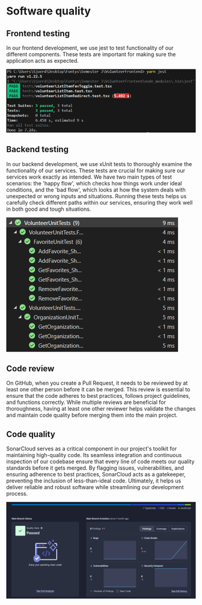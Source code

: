 # Software quality

## Frontend testing

In our frontend development, we use jest to test functionality of our different components. These tests are important for making sure the application acts as expected.

![Backend testing](../Images/frontendtest.png)

## Backend testing

In our backend development, we use xUnit tests to thoroughly examine the functionality of our services. These tests are crucial for making sure our services work exactly as intended. We have two main types of test scenarios: the 'happy flow', which checks how things work under ideal conditions, and the 'bad flow', which looks at how the system deals with unexpected or wrong inputs and situations. Running these tests helps us carefully check different paths within our services, ensuring they work well in both good and tough situations.

![Backend testing](../Images/Tests.png)

## Code review

On GitHub, when you create a Pull Request, it needs to be reviewed by at least one other person before it can be merged. This review is essential to ensure that the code adheres to best practices, follows project guidelines, and functions correctly. While multiple reviews are beneficial for thoroughness, having at least one other reviewer helps validate the changes and maintain code quality before merging them into the main project.

## Code quality

SonarCloud serves as a critical component in our project's toolkit for maintaining high-quality code. Its seamless integration and continuous inspection of our codebase ensure that every line of code meets our quality standards before it gets merged. By flagging issues, vulnerabilities, and ensuring adherence to best practices, SonarCloud acts as a gatekeeper, preventing the inclusion of less-than-ideal code. Ultimately, it helps us deliver reliable and robust software while streamlining our development process.

![SonarCloud](../Images/Sonar.png)
